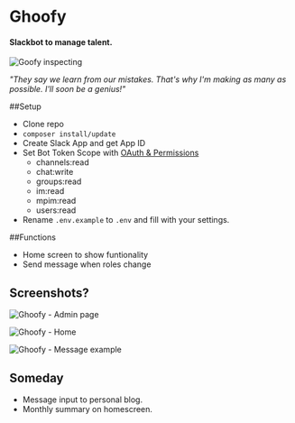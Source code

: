 # Ghoofy
#### Slackbot to manage talent.

![Goofy inspecting](xxx.gif "Goofy inspecting")

*"They say we learn from our mistakes. That's why I'm making as many as possible. I'll soon be a genius!"*

##Setup
- Clone repo
- ```composer install/update```
- Create Slack App and get App ID
- Set Bot Token Scope with [OAuth & Permissions](https://api.slack.com/apps/YOURAPPID/oauth)
    - channels:read
    - chat:write
    - groups:read    
    - im:read    
    - mpim:read
    - users:read
- Rename ```.env.example``` to ```.env``` and fill with your settings.

##Functions
- Home screen to show funtionality
- Send message when roles change

## Screenshots?
![Ghoofy - Admin page](xxx.png "Ghoofy - Admin page")

![Ghoofy - Home](xxx.png "Ghoofy - Home")

![Ghoofy  - Message example](xxx.png "Ghoofy - Message example")

## Someday
- Message input to personal blog.
- Monthly summary on homescreen.